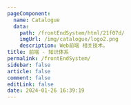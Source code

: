 ```yaml
---
pageComponent: 
  name: Catalogue
  data: 
    path: /frontEndSystem/html/21f07d/ 
    imgUrl: /img/catalogue/logo2.png
    description: Web前端 相关技术。
title: 前端 - 知识体系
permalink: /frontEndSystem/
sidebar: false
article: false
comment: false
editLink: false
date: 2024-01-26 16:39:19
---
```



